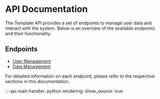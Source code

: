 # API Documentation

The Template API provides a set of endpoints to manage user data and interact with the system. Below is an overview of the available endpoints and their functionality.

## Endpoints

- [User Management](router/user_router.md)
- [Data Management](router/data_router.md)

For detailed information on each endpoint, please refer to the respective sections in this documentation.

::: api.main
    handler: python
    rendering:
      show_source: true